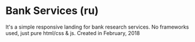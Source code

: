 # Bank Services (ru)
It's a simple responsive landing for bank research services.
No frameworks used, just pure html/css & js.
Created in February, 2018
